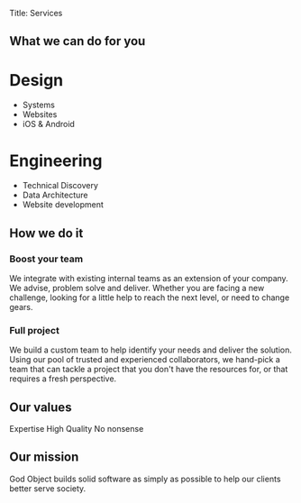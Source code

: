 Title: Services

## What we can do for you

<div class="services">
  <div>
    <h1>Design</h1>
    <ul>
      <li>Systems</li>
      <li>Websites</li>
      <li>iOS &amp; Android</li>
    </ul>
  </div>
  <div>
    <h1>Engineering</h1>
    <ul>
      <li>Technical Discovery</li>
      <li>Data Architecture</li>
      <li>Website development</li>
    </ul>
  </div>
</div>

## How we do it

### Boost your team
We integrate with existing internal teams as an extension of your company. We
advise, problem solve and deliver. Whether you are facing a new challenge,
looking for a little help to reach the next level, or need to change gears.

### Full project
We build a custom team to help identify your needs and deliver the solution.
Using our pool of trusted and experienced collaborators, we hand-pick a team
that can tackle a project that you don't have the resources for, or that
requires a fresh perspective.

## Our values
Expertise
High Quality
No nonsense

## Our mission

God Object builds solid software as simply as possible to help our clients
better serve society.
